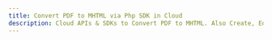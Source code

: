 ---title: Convert PDF to MHTML via Php SDK in Clouddescription: Cloud APIs & SDKs to Convert PDF to MHTML. Also Create, Edit & Render Microsoft Word & OpenOffice documents in the Cloud.---